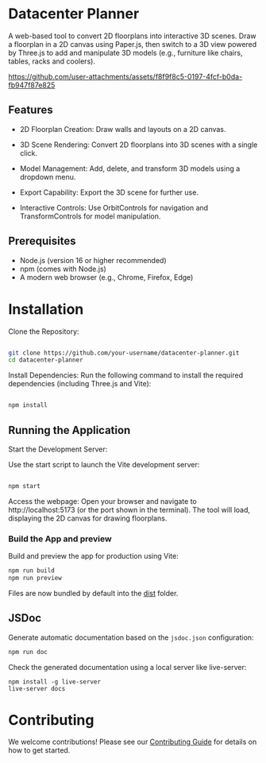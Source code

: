 # Datacenter Planner

A web-based tool to convert 2D floorplans into interactive 3D scenes. Draw a floorplan in a 2D canvas using Paper.js, then switch to a 3D view powered by Three.js to add and manipulate 3D models (e.g., furniture like chairs, tables, racks and coolers).



https://github.com/user-attachments/assets/f8f9f8c5-0197-4fcf-b0da-fb947f87e825






## Features

- 2D Floorplan Creation: Draw walls and layouts on a 2D canvas.

- 3D Scene Rendering: Convert 2D floorplans into 3D scenes with a single click.

- Model Management: Add, delete, and transform 3D models using a dropdown menu.

- Export Capability: Export the 3D scene for further use.

- Interactive Controls: Use OrbitControls for navigation and TransformControls for model manipulation.

## Prerequisites

- Node.js (version 16 or higher recommended)
- npm (comes with Node.js)
- A modern web browser (e.g., Chrome, Firefox, Edge)

# Installation

Clone the Repository:

```bash

git clone https://github.com/your-username/datacenter-planner.git
cd datacenter-planner
```

Install Dependencies:
Run the following command to install the required dependencies (including Three.js and Vite):

```bash

npm install
```

## Running the Application

Start the Development Server:

Use the start script to launch the Vite development server:
```bash

npm start
```

Access the webpage:
Open your browser and navigate to http://localhost:5173 (or the port shown in the terminal). The tool will load, displaying the 2D canvas for drawing floorplans.

### Build the App and preview

Build and preview the app for production using Vite:
```bash
npm run build
npm run preview
```
Files are now bundled by default into the [dist](/dist/) folder.

## JSDoc

Generate automatic documentation based on the `jsdoc.json` configuration:
```bash
npm run doc
```
Check the generated documentation using a local server like live-server:
```
npm install -g live-server
live-server docs
```


# Contributing

We welcome contributions! Please see our [Contributing Guide](CONTRIBUTING.md) for details on how to get started.

